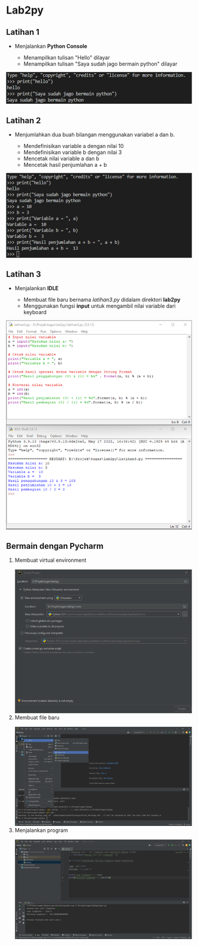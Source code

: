 <h1>Lab2py</h1>

<h2>Latihan 1</h2>
<ul>
    <li>Menjalankan <b>Python Console</b></li>
    <ul>
        <li>Menampilkan tulisan "Hello" dilayar</li>
        <li>Menampilkan tulisan "Saya sudah jago bermain python" dilayar</li>
    </ul>
</ul>
<img src="img/latihan1.png" alt="">

<h2>Latihan 2</h2>
<ul>
    <li>Menjumlahkan dua buah bilangan menggunakan variabel a dan b.</li>
    <ul>
        <li>Mendefinisikan variable a dengan nilai 10</li>
        <li>Mendefinisikan variable b dengan nilai 3</li>
        <li>Mencetak nilai variable a dan b</li>
        <li>Mencetak hasil penjumlahan a + b</li>
    </ul>
</ul>
<img src="img/latihan2.png" alt="">

<h2>Latihan 3</h2>
<ul>
    <li>Menjalankan <b>IDLE</b></li>
    <ul>
        <li>Membuat file baru bernama <i>latihan3.py</i> didalam direktori <b>lab2py</b></li>
        <li>Menggunakan fungsi <b>input</b> untuk mengambil nilai variable dari keyboard</li>
    </ul>
</ul>
<img src="img/latihan3.png" alt="">

<h2>Bermain dengan Pycharm</h2>
<ol>
    <li>Membuat virtual environment</li>
    <br>
    <img src="img/venv.png" alt="">
    <li>Membuat file baru</li>
    <br>
    <img src="img/main.png" alt="">
    <li>Menjalankan program</li>
    <br>
    <img src="img/result.png" alt="">
</ol>